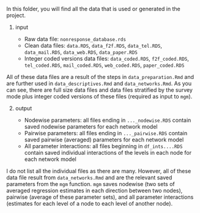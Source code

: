 
In this folder, you will find all the data that is used or generated in the project. 

1. input

    - Raw data file:                     `nonresponse_database.rds`
    - Clean data files:                  `data.RDS`, `data_f2f.RDS`, `data_tel.RDS`, `data_mail.RDS`, `data_web.RDS`, `data_paper.RDS`
    - Integer coded versions data files: `data_coded.RDS`, `f2f_coded.RDS`, `tel_coded.RDS`, `mail_coded.RDS`, `web_coded.RDS`, `paper_coded.RDS`
    
All of these data files are a result of the steps in `data_preparation.Rmd` and are further used in `data_descriptives.Rmd` and `data_networks.Rmd`. As you can see, there are full size data files and data files stratified by the survey mode plus integer coded versions of these files (required as input to `mgm`).

2. output

    - Nodewise parameters:        all files ending in `..._nodewise.RDS` contain saved nodewise parameters for each network model
    - Pairwise parameters:        all files ending in `..._pairwise.RDS` contain saved pairwise (averaged) parameters for each network model
    - All parameter interactions: all files beginning in `df_ints....RDS` contain saved individual interactions of the levels in each node for each network model
    
I do not list all the individual files as there are many. However, all of these data file result from `data_networks.Rmd` and are the relevant saved parameters from the `mgm` function. `mgm` saves nodewise (two sets of averaged regression estimates in each direction between two nodes), pairwise (average of these parameter sets), and all parameter interactions (estimates for each level of a node to each level of another node). 